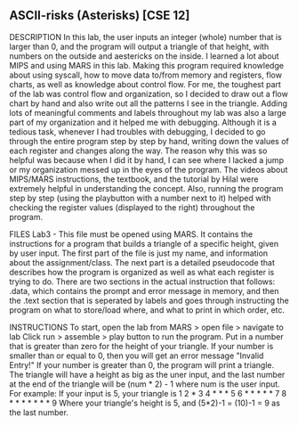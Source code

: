 ## ASCII-risks (Asterisks) [CSE 12]

DESCRIPTION
In this lab, the user inputs an integer (whole) number that is larger than 0, 
and the program will output a triangle of that height, with numbers on the outside 
and aestericks on the inside. 
I learned a lot about MIPS and using MARS in this lab. Making this program required 
knowledge about using syscall, how to move data to/from memory and registers, flow charts, 
as well as knowledge about control flow. For me, the toughest part of the lab was control flow
and organization, so I decided to draw out a flow chart by hand and also write out all the 
patterns I see in the triangle. Adding lots of meaningful comments and labels 
throughout my lab was also a large part of my organization and it helped me
with debugging. Although it is a tedious task, whenever I had troubles with debugging, I 
decided to go through the entire program step by step by hand, writing down the values
of each register and changes along the way. The reason why this was so helpful was because
when I did it by hand, I can see where I lacked a jump or my organization messed up 
in the eyes of the program. The videos about MIPS/MARS instructions, the 
textbook, and the tutorial by Hilal were extremely helpful in understanding the concept.
Also, running the program step by step (using the playbutton with a number next to it) helped
with checking the register values (displayed to the right) throughout the program.

FILES
Lab3 - This file must be opened using MARS. It contains the instructions for a 
       program that builds a triangle of a specific height, given by user input.
       The first part of the file is just my name, and information about the assignment/class.
       The next part is a detailed pseudocode that describes how the program is organized as well
       as what each register is trying to do. There are two sections in the actual instruction 
       that follows: .data, which contains the prompt and error message in memory, and then 
       the .text section that is seperated by labels and goes through instructing the program on 
       what to store/load where, and what to print in which order, etc.

INSTRUCTIONS
To start, open the lab from MARS > open file > navigate to lab
Click run > assemble > play button to run the program.
Put in a number that is greater than zero for the height of your triangle.
If your number is smaller than or equal to 0, then you will get an error message "Invalid Entry!"
If your number is greater than 0, the program will print a triangle.
The triangle will have a height as big as the uner input, 
and the last number at the end of the triangle will be (num * 2) - 1 where num is the user input.
For example: If your input is 5, your triangle is 
				1
			2	*	3
		4	*	*	*	5
	6	*	*	*	*	*	7
8	*	*	*	*	*	*	*	9
Where your triangle's height is 5, and (5*2)-1 = (10)-1 = 9 as the last number.

